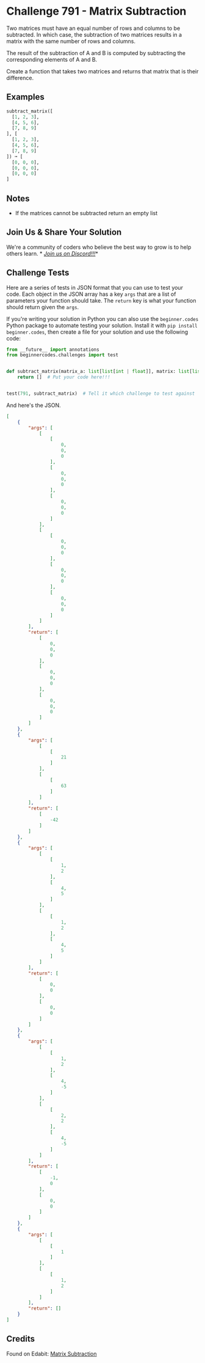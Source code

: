 # Challenge 791 - Matrix Subtraction

Two matrices must have an equal number of rows and columns to be subtracted. In which case, the subtraction of two matrices results in a matrix with the same number of rows and columns.

The result of the subtraction of A and B is computed by subtracting the corresponding elements of A and B.

Create a function that takes two matrices and returns that matrix that is their difference.

## Examples
```python
subtract_matrix([
  [1, 2, 3],
  [4, 5, 6],
  [7, 8, 9]
], [
  [1, 2, 3],
  [4, 5, 6],
  [7, 8, 9]
]) ➞ [
  [0, 0, 0],
  [0, 0, 0],
  [0, 0, 0]
]
```
## Notes

- If the matrices cannot be subtracted return an empty list

## Join Us & Share Your Solution

We're a community of coders who believe the best way to grow is to help others learn. *
*[Join us on Discord!!!](https://discord.gg/sfHykntuGy)**

## Challenge Tests

Here are a series of tests in JSON format that you can use to test your code. Each object in the JSON array has a
key `args` that are a list of parameters your function should take. The `return` key is what your function should return
given the `args`.

If you're writing your solution in Python you can also use the `beginner.codes` Python package to automate testing your
solution. Install it with `pip install beginner.codes`, then create a file for your solution and use the following code:

```python
from __future__ import annotations
from beginnercodes.challenges import test


def subtract_matrix(matrix_a: list[list[int | float]], matrix: list[list[int | float]]) -> list[list[int | float]]:
    return []  # Put your code here!!!


test(791, subtract_matrix)  # Tell it which challenge to test against
```

And here's the JSON.

```json
[
    {
        "args": [
            [
                [
                    0,
                    0,
                    0
                ],
                [
                    0,
                    0,
                    0
                ],
                [
                    0,
                    0,
                    0
                ]
            ],
            [
                [
                    0,
                    0,
                    0
                ],
                [
                    0,
                    0,
                    0
                ],
                [
                    0,
                    0,
                    0
                ]
            ]
        ],
        "return": [
            [
                0,
                0,
                0
            ],
            [
                0,
                0,
                0
            ],
            [
                0,
                0,
                0
            ]
        ]
    },
    {
        "args": [
            [
                [
                    21
                ]
            ],
            [
                [
                    63
                ]
            ]
        ],
        "return": [
            [
                -42
            ]
        ]
    },
    {
        "args": [
            [
                [
                    1,
                    2
                ],
                [
                    4,
                    5
                ]
            ],
            [
                [
                    1,
                    2
                ],
                [
                    4,
                    5
                ]
            ]
        ],
        "return": [
            [
                0,
                0
            ],
            [
                0,
                0
            ]
        ]
    },
    {
        "args": [
            [
                [
                    1,
                    2
                ],
                [
                    4,
                    -5
                ]
            ],
            [
                [
                    2,
                    2
                ],
                [
                    4,
                    -5
                ]
            ]
        ],
        "return": [
            [
                -1,
                0
            ],
            [
                0,
                0
            ]
        ]
    },
    {
        "args": [
            [
                [
                    1
                ]
            ],
            [
                [
                    1,
                    2
                ]
            ]
        ],
        "return": []
    }
]
```

## Credits

Found on Edabit: [Matrix Subtraction](https://edabit.com/challenge/DC2s6hM8yE7RvBr3S)
